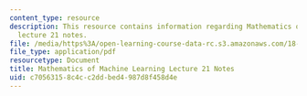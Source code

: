 ```yaml
---
content_type: resource
description: This resource contains information regarding Mathematics of machine learning
  lecture 21 notes.
file: /media/https%3A/open-learning-course-data-rc.s3.amazonaws.com/18-657-mathematics-of-machine-learning-fall-2015/c70563158c4cc2ddbed4987d8f458d4e_MIT18_657F15_L21.pdf
file_type: application/pdf
resourcetype: Document
title: Mathematics of Machine Learning Lecture 21 Notes
uid: c7056315-8c4c-c2dd-bed4-987d8f458d4e
---
```

